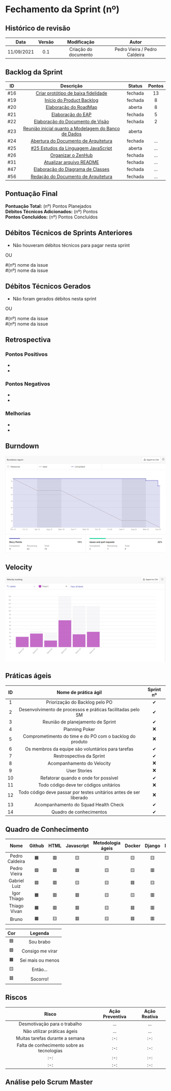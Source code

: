 # Fechamento da Sprint (nº)

## Histórico de revisão

| **Data** |  **Versão** | **Modificação**  |  **Autor** |
|:-:|:-:|:-:|:-:|
|    11/09/2021   |  0.1 | Criação do documento  | Pedro Vieira / Pedro Caldeira |

## Backlog da Sprint 

| **ID** |  **Descrição** | **Status**  |  **Pontos** |
|:-:|:-:|:-:|:-:|
|    #16   |  [Criar protótipo de baixa fidelidade](https://github.com/fga-eps-mds/2021-1-hospitalar/issues/16) | fechada  | 13 |
|    #19   |  [Início do Product Backlog](https://github.com/fga-eps-mds/2021-1-hospitalar/issues/19)| fechada  | 8 |
|    #20   |  [Elaboração do RoadMap](https://github.com/fga-eps-mds/2021-1-hospitalar/issues/20)| aberta  | 8 |
|    #21   |  [Elaboração do EAP](https://github.com/fga-eps-mds/2021-1-hospitalar/issues/21) | fechada  | 5 |
|    #22   |  [Elaboração do Documento de Visão](https://github.com/fga-eps-mds/2021-1-hospitalar/issues/22) | fechada  | 2 |
|    #23   |  [Reunião inicial quanto a Modelagem do Banco de Dados](https://github.com/fga-eps-mds/2021-1-hospitalar/issues/23) | aberta  |  |
|    #24   |  [Abertura do Documento de Arquitetura](https://github.com/fga-eps-mds/2021-1-hospitalar/issues/24) | fechada  | ... |
|    #25   |  [#25 Estudos da Linguagem JavaScript](https://github.com/fga-eps-mds/2021-1-hospitalar/issues/25) | aberta  | ... |
|    #26   |  [Organizar o ZenHub](https://github.com/fga-eps-mds/2021-1-hospitalar/issues/26) | fechada  | ... |
|    #31   |  [Atualizar arquivo README](https://github.com/fga-eps-mds/2021-1-hospitalar/issues/31) | fechada  | ... |
|    #47   |  [Elaboração do Diagrama de Classes](https://github.com/fga-eps-mds/2021-1-hospitalar/issues/47) | fechada  | ... |
|    #56   |  [Redação do Documento de Arquitetura](https://github.com/fga-eps-mds/2021-1-hospitalar/issues/56) | fechada  | ... |


## Pontuação Final

**Pontuação Total:** (nº) Pontos Planejados <br>
**Débitos Técnicos Adicionados:** (nº) Pontos <br>
**Pontos Concluídos:** (nº) Pontos Concluídos <br>

## Débitos Técnicos de Sprints Anteriores

- Não houveram débitos técnicos para pagar nesta sprint

OU

#(nº) nome da issue 
<BR> 
#(nº) nome da issue 

## Débitos Técnicos Gerados

- Não foram gerados débitos nesta sprint

OU

#(nº) nome da issue 
<BR> 
#(nº) nome da issue 

## Retrospectiva

### Pontos Positivos

-
-

### Pontos Negativos

-
-

### Melhorias

-
-

## Burndown

![Grafico Borndwn](assets/Borndown-sprint-3.png)
  
## Velocity

![Grafico Velcity](assets/Velocity-sprint-3.png)  
  
## Práticas ágeis
  
|ID    | Nome de prática ágil    | Sprint nº |
| :-: | :-: | :-: |
| 1    | Priorização do Backlog pelo PO | &#10004; |
| 2    | Desenvolvimento de processos e práticas facilitadas pelo SM | &#10004; |
| 3    | Reunião de planejamento de Sprint | &#10004; |
| 4    | Planning Poker | &#10060; |
| 5    | Comprometimento do time e do PO com o backlog do produto | &#10060; |
| 6    | Os membros da equipe são voluntários para tarefas | &#10004; |
| 7    | Restrospectiva da Sprint | &#10004; |
| 8    | Acompanhamento do Velocity | &#10060; |
| 9    | User Stories | &#10060; |
| 10 |    Refatorar quando e onde for possível | &#10004; |
| 11 | Todo código deve ter códigos unitários | &#10060; |
| 12 |    Todo código deve passar por testes unitários antes de ser liberado | &#10060; |
| 13 |     Acompanhamento do Squad Health Check | &#10004; |
| 14 |    Quadro de conhecimentos| &#10004; |
  
## Quadro de Conhecimento

| Nome | Github | HTML | Javascript | Metodologia ágeis | Docker | Django | Mongodb |
| :-: | :-: | :-: | :-: | :-: | :-: | :-: | :-: |
| Pedro Caldeira | &#128999; | &#128997; | &#129000; | &#129000; | &#129000; | &#129000; | &#128997; | 
| Pedro Vieira | &#129001; | &#129001; | &#128998; | &#129000; | &#129000; | &#128997;| &#129001; | 
| Gabriel Luiz | &#129001; | &#128997; | &#129000; | &#129000; | &#128997; | &#129000; | &#129000; | 
| Igor Thiago | &#128999; | &#128997; | &#128997; | &#129000; | &#129000; | &#128997; | &#128997; | 
| Thiago Vivan | &#128999; | &#128997; | &#128997; | &#129000; | &#128997; | &#128997; | &#128997; | 
| Bruno | &#128999; | &#129000; | &#128997; | &#129000; | &#128997; | &#128997; | &#128997; | 


| Cor | Legenda |
| :-: | :-: |
| &#128998; | Sou brabo |
| &#129001;| Consigo me virar |
| &#128999; | Sei mais ou menos|
| &#129000;  | Então... |
| &#128997; | Socorro!|
  

## Riscos

|  **Risco**  | **Ação Preventiva** |	**Ação Reativa** |
|:-:|:-:|:-:|
| Desmotivação para o trabalho | ... | ... |
| Não utilizar práticas ágeis | ... | ... |
| Muitas tarefas durante a semana |:-:|:-:|
| Falta de conhecimento sobre as tecnologias |:-:|:-:|
|:-:|:-:|:-:|
|:-:|:-:|:-:|


## Análise pelo Scrum Master